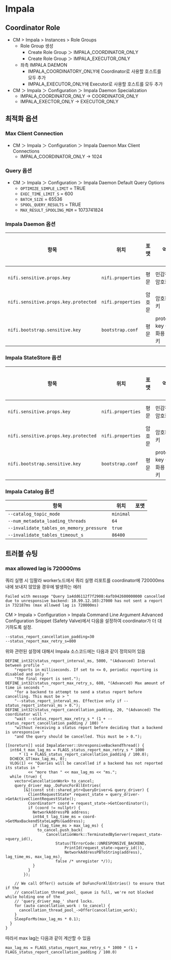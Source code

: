 # Impala

## Coordinator Role

* CM > Impala > Instances > Role Groups
  * Role Group 생성
    * Create Role Group ＞ IMPALA_COORDINATOR_ONLY
    * Create Role Group ＞ IMPALA_EXECUTOR_ONLY
  * 좌측 IMPALA DAEMON
    * IMPALA_COORDINATORY_ONLY에 Coordinator로 사용할 호스트를 모두 추가
    * IMPALA_EXECUTOR_ONLY에 Executor로 사용할 호스트를 모두 추가
* CM ＞ Impala ＞ Configuration ＞ Impala Daemon Specialization
  * IMPALA_COORDINATOR_ONLY → COORDINATOR_ONLY
  * IMPALA_EXECTOR_ONLY → EXECUTOR_ONLY

## 최적화 옵션

### Max Client Connection

* CM ＞ Impala ＞ Configuration ＞ Impala Daemon Max Client Connections
  * IMPALA_COORDINATOR_ONLY → 1024

### Query 옵션

* CM ＞ Impala ＞ Configuration ＞ Impala Daemon Default Query Options
  * `OPTIMIZE_SIMPLE_LIMIT` = TRUE
  * `EXEC_TIME_LIMIT_S` = 600
  * `BATCH_SIZE` = 65536
  * `SPOOL_QUERY_RESULTS` = TRUE
  * `MAX_RESULT_SPOOLING_MEM` = 1073741824

### Impala Daemon 옵션

| 항목                                   | 위치                | 포맷  | 역할                      | 보안 수준 |
| ------------------------------------ | ----------------- | --- | ----------------------- | ----- |
| `nifi.sensitive.props.key`           | `nifi.properties` | 평문  | 민감정보 암호화 키              | ❌ 낮음  |
| `nifi.sensitive.props.key.protected` | `nifi.properties` | 암호문 | 암호화된 키                  | ✅ 중간  |
| `nifi.bootstrap.sensitive.key`       | `bootstrap.conf`  | 평문  | protected key 복호화용 루트 키 | ✅ 높음  |



### Impala StateStore 옵션

| 항목                                   | 위치                | 포맷  | 역할                      | 보안 수준 |
| ------------------------------------ | ----------------- | --- | ----------------------- | ----- |
| `nifi.sensitive.props.key`           | `nifi.properties` | 평문  | 민감정보 암호화 키              | ❌ 낮음  |
| `nifi.sensitive.props.key.protected` | `nifi.properties` | 암호문 | 암호화된 키                  | ✅ 중간  |
| `nifi.bootstrap.sensitive.key`       | `bootstrap.conf`  | 평문  | protected key 복호화용 루트 키 | ✅ 높음  |



### Impala Catalog 옵션

| 항목                                     | 위치       | 포맷            |
| ---------------------------------------- | --------- | --------------- |
| `--catalog_topic_mode`                   | `minimal` |                 |
| `--num_metadata_loading_threads`         | `64`      |                 |
| `--invalidate_tables_on_memory_pressure` | `true`    |                 |
| `--invalidate_tables_timeout_s`          | `86400`   |                 |

## 트러블 슈팅

### max allowed lag is 720000ms

쿼리 실행 시 임팔라 worker노드에서 쿼리 실행 리포트를 coordinator에 720000ms내에 보내지 않았을 경우에 발생하는 에러

```
Failed with message "Query 1a4dd6112f7f2908:4afb942600000000 cancelled due to unresponsive backend: 10.99.12.103:27000 has not sent a report in 732187ms (max allowed lag is 720000ms)
```

CM > Impala > Configuration > Impala Command Line Argument Advanced Configuration Snippet (Safety Valve)에서 다음을 설정하여 coordinator가 더 대기하도록 설정.

```
--status_report_cancellation_padding=30
--status_report_max_retry_s=800
```

위와 관련된 설정에 대해서 Impala 소스코드에는 다음과 같이 정의되어 있음

```
DEFINE_int32(status_report_interval_ms, 5000, "(Advanced) Interval between profile "
    "reports in milliseconds. If set to <= 0, periodic reporting is disabled and only "
    "the final report is sent.");
DEFINE_int32(status_report_max_retry_s, 600, "(Advanced) Max amount of time in seconds "
    "for a backend to attempt to send a status report before cancelling. This must be > "
    "--status_report_interval_ms. Effective only if --status_report_interval_ms > 0.");
DEFINE_int32(status_report_cancellation_padding, 20, "(Advanced) The coordinator will "
    "wait --status_report_max_retry_s * (1 + --status_report_cancellation_padding / 100) "
    "without receiving a status report before deciding that a backend is unresponsive "
    "and the query should be cancelled. This must be > 0.");

[[noreturn]] void ImpalaServer::UnresponsiveBackendThread() {
  int64_t max_lag_ms = FLAGS_status_report_max_retry_s * 1000
      * (1 + FLAGS_status_report_cancellation_padding / 100.0);
  DCHECK_GT(max_lag_ms, 0);
  VLOG(1) << "Queries will be cancelled if a backend has not reported its status in "
          << "more than " << max_lag_ms << "ms.";
  while (true) {
    vector<CancellationWork> to_cancel;
    query_driver_map_.DoFuncForAllEntries(
        [&](const std::shared_ptr<QueryDriver>& query_driver) {
          ClientRequestState* request_state = query_driver->GetActiveClientRequestState();
          Coordinator* coord = request_state->GetCoordinator();
          if (coord != nullptr) {
            NetworkAddressPB address;
            int64_t lag_time_ms = coord->GetMaxBackendStateLagMs(&address);
            if (lag_time_ms > max_lag_ms) {
              to_cancel.push_back(
                  CancellationWork::TerminatedByServer(request_state->query_id(),
                      Status(TErrorCode::UNRESPONSIVE_BACKEND,
                          PrintId(request_state->query_id()),
                          NetworkAddressPBToString(address), lag_time_ms, max_lag_ms),
                      false /* unregister */));
            }
          }
        });

    // We call Offer() outside of DoFuncForAllEntries() to ensure that if the
    // cancellation_thread_pool_ queue is full, we're not blocked while holding one of the
    // 'query_driver_map_' shard locks.
    for (auto cancellation_work : to_cancel) {
      cancellation_thread_pool_->Offer(cancellation_work);
    }
    SleepForMs(max_lag_ms * 0.1);
  }
}
```

따라서 max lag는 다음과 같이 계산할 수 있음

```
max_lag_ms = FLAGS_status_report_max_retry_s * 1000 * (1 + FLAGS_status_report_cancellation_padding / 100.0)
```
